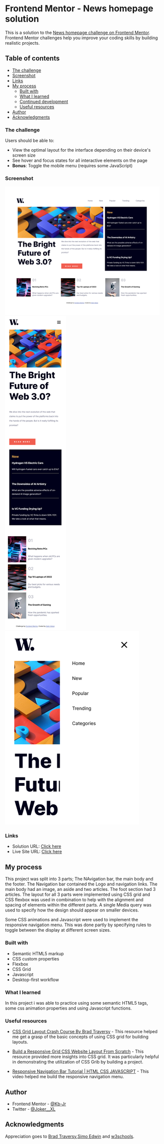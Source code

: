 # Frontend Mentor - News homepage solution

This is a solution to the [News homepage challenge on Frontend Mentor](https://www.frontendmentor.io/challenges/news-homepage-H6SWTa1MFl). Frontend Mentor challenges help you improve your coding skills by building realistic projects. 

## Table of contents

  - [The challenge](#the-challenge)
  - [Screenshot](#screenshot)
  - [Links](#links)
- [My process](#my-process)
  - [Built with](#built-with)
  - [What I learned](#what-i-learned)
  - [Continued development](#continued-development)
  - [Useful resources](#useful-resources)
- [Author](#author)
- [Acknowledgments](#acknowledgments)


### The challenge

Users should be able to:

- View the optimal layout for the interface depending on their device's screen size
- See hover and focus states for all interactive elements on the page
- **Bonus**: Toggle the mobile menu (requires some JavaScript)


### Screenshot

![Desktop screenshot](./design/desktop-design.png)
![Mobile screenshot](./design/mobile-design.png)
![Mobile menu screenshot](./design/mobile-menu.png)


### Links

- Solution URL: [Click here](https://github.com/Kb-Jr/News-Homepage.git)
- Live Site URL: [Click here](https://kb-jr.github.io/News-Homepage/)

## My process

This project was split into 3 parts; The NAvigation bar, the main body and the footer. The Navigation bar contained the Logo and navigation links. The main body had an image, an aside and two articles. The foot section had 3 articles. The layout for all 3 parts were implemented using CSS grid and CSS flexbox was used in combination to help with the alignment and spacing of elements within the different parts. A single Media query was used to specify how the design should appear on smaller devices.

Some CSS animations and Javascript were used to implement the responsive navigation menu. This was done partly by specifying rules to toggle between the display at different screen sizes.


### Built with

- Semantic HTML5 markup
- CSS custom properties
- Flexbox
- CSS Grid
- Javascript
- Desktop-first workflow


### What I learned

In this project i was able to practice using some semantic HTML5 tags, some css animation properties and using Javascript functions.


### Useful resources

- [CSS Grid Layout Crash Course By Brad Traversy](https://www.youtube.com/watch?v=jV8B24rSN5o) - This resource helped me get a grasp of the basic concepts of using CSS grid for building layouts.

- [Build a Responsive Grid CSS Website Layout From Scratch](https://www.youtube.com/watch?v=moBhzSC455o) - This resource provided more insights into CSS grid. It was particularly helpful in demonstrating the utilization of CSS Grib by building a project.

- [Responsive Navigation Bar Tutorial | HTML CSS JAVASCRIPT](https://www.youtube.com/watch?v=gXkqy0b4M5g) - This video helped me build the responsive navigation menu.


## Author

- Frontend Mentor - [@Kb-Jr](https://www.frontendmentor.io/profile/Kb-Jr)
- Twitter - [@Joker__XL](https://www.twitter.com/yourusername)


## Acknowledgments
Appreciation goes to [Brad Traversy](https://github.com/bradtraversy),[Simo Edwin](https://github.com/developedbyed) and [w3schools](https://www.w3schools.com/).

